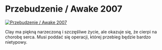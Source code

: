 Przebudzenie / Awake 2007 
=============
[![Przebudzenie / Awake 2007 ](http://vidos.pl/images/player.gif)](http://vidos.pl/przebudzenie-awake-2007)

 Clay ma piękną narzeczoną i szczęśliwe życie, ale okazuje się, że cierpi na chorobę serca. Musi poddać się operacji, której przebieg będzie bardzo nietypowy.
